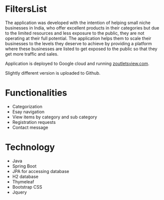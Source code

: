 # FiltersList 
The application was developed with the intention of helping small niche businesses in India, who offer excellent products in their categories but due to the limited resources and less exposure to the public, they are not operating at their full potential. The application helps them to scale their businesses to the levels they deserve to achieve by providing a platform where these businesses are listed to get exposed to the public so that they get more traffic and sales.

Application is deployed to Google cloud and running [zoutletsview.com](https://zoutletsview.com/).

Slightly different version is uploaded to Github.

# Functionalities
+ Categorization
+ Esay navigation
+ View items by category and sub category
+ Registration requests
+ Contact message

# Technology
- Java
- Spring Boot
- JPA for accessing database
- H2 database
- Thymeleaf
- Bootstrap CSS
- Jquery 
